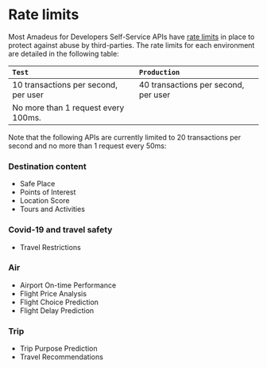 # Rate limits

Most Amadeus for Developers Self-Service APIs have [rate limits](https://developers.amadeus.com/self-service/apis-docs/guides/rate-limits-745) in place to protect against abuse by third-parties. The rate limits for each environment are detailed in the following table:

| `Test` | `Production` |
| :--- | :--- |
| 10 transactions per second, per user | 40 transactions per second, per user  |
| No more than 1 request every 100ms. | |

Note that the following APIs are currently limited to 20 transactions per second and no more than 1 request every 50ms:

### Destination content
- Safe Place
- Points of Interest
- Location Score
- Tours and Activities

### Covid-19 and travel safety
- Travel Restrictions

### Air
- Airport On-time Performance
- Flight Price Analysis 
- Flight Choice Prediction
- Flight Delay Prediction

### Trip
- Trip Purpose Prediction
- Travel Recommendations
